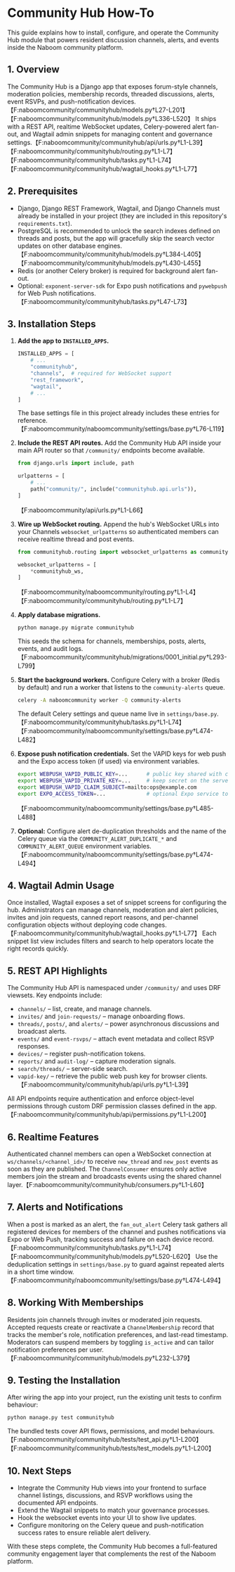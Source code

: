 # Community Hub How-To

This guide explains how to install, configure, and operate the Community Hub
module that powers resident discussion channels, alerts, and events inside the
Naboom community platform.

## 1. Overview

The Community Hub is a Django app that exposes forum-style channels, moderation
policies, membership records, threaded discussions, alerts, event RSVPs, and
push-notification devices.【F:naboomcommunity/communityhub/models.py†L27-L201】【F:naboomcommunity/communityhub/models.py†L336-L520】
It ships with a REST API, realtime WebSocket updates, Celery-powered alert
fan-out, and Wagtail admin snippets for managing content and governance
settings.【F:naboomcommunity/communityhub/api/urls.py†L1-L39】【F:naboomcommunity/communityhub/routing.py†L1-L7】【F:naboomcommunity/communityhub/tasks.py†L1-L74】【F:naboomcommunity/communityhub/wagtail_hooks.py†L1-L77】

## 2. Prerequisites

* Django, Django REST Framework, Wagtail, and Django Channels must already be
  installed in your project (they are included in this repository's
  `requirements.txt`).
* PostgreSQL is recommended to unlock the search indexes defined on threads and
  posts, but the app will gracefully skip the search vector updates on other
  database engines.【F:naboomcommunity/communityhub/models.py†L384-L405】【F:naboomcommunity/communityhub/models.py†L430-L455】
* Redis (or another Celery broker) is required for background alert fan-out.
* Optional: `exponent-server-sdk` for Expo push notifications and `pywebpush`
  for Web Push notifications.【F:naboomcommunity/communityhub/tasks.py†L47-L73】

## 3. Installation Steps

1. **Add the app to `INSTALLED_APPS`.**
   ```python
   INSTALLED_APPS = [
       # ...
       "communityhub",
       "channels",  # required for WebSocket support
       "rest_framework",
       "wagtail",
       # ...
   ]
   ```
   The base settings file in this project already includes these entries for
   reference.【F:naboomcommunity/naboomcommunity/settings/base.py†L76-L119】

2. **Include the REST API routes.** Add the Community Hub API inside your main
   API router so that `/community/` endpoints become available.
   ```python
   from django.urls import include, path

   urlpatterns = [
       # ...
       path("community/", include("communityhub.api.urls")),
   ]
   ```
   【F:naboomcommunity/api/urls.py†L1-L66】

3. **Wire up WebSocket routing.** Append the hub's WebSocket URLs into your
   Channels `websocket_urlpatterns` so authenticated members can receive
   realtime thread and post events.
   ```python
   from communityhub.routing import websocket_urlpatterns as communityhub_ws

   websocket_urlpatterns = [
       *communityhub_ws,
   ]
   ```
   【F:naboomcommunity/naboomcommunity/routing.py†L1-L4】【F:naboomcommunity/communityhub/routing.py†L1-L7】

4. **Apply database migrations.**
   ```bash
   python manage.py migrate communityhub
   ```
   This seeds the schema for channels, memberships, posts, alerts, events, and
   audit logs.【F:naboomcommunity/communityhub/migrations/0001_initial.py†L293-L799】

5. **Start the background workers.** Configure Celery with a broker (Redis by
   default) and run a worker that listens to the `community-alerts` queue.
   ```bash
   celery -A naboomcommunity worker -Q community-alerts
   ```
   The default Celery settings and queue name live in `settings/base.py`.【F:naboomcommunity/communityhub/tasks.py†L1-L74】【F:naboomcommunity/naboomcommunity/settings/base.py†L474-L482】

6. **Expose push notification credentials.** Set the VAPID keys for web push
   and the Expo access token (if used) via environment variables.
   ```bash
   export WEBPUSH_VAPID_PUBLIC_KEY=...      # public key shared with clients
   export WEBPUSH_VAPID_PRIVATE_KEY=...     # keep secret on the server
   export WEBPUSH_VAPID_CLAIM_SUBJECT=mailto:ops@example.com
   export EXPO_ACCESS_TOKEN=...             # optional Expo service token
   ```
   【F:naboomcommunity/naboomcommunity/settings/base.py†L485-L488】

7. **Optional:** Configure alert de-duplication thresholds and the name of the
   Celery queue via the `COMMUNITY_ALERT_DUPLICATE_*` and
   `COMMUNITY_ALERT_QUEUE` environment variables.【F:naboomcommunity/naboomcommunity/settings/base.py†L474-L494】

## 4. Wagtail Admin Usage

Once installed, Wagtail exposes a set of snippet screens for configuring the
hub. Administrators can manage channels, moderation and alert policies, invites
and join requests, canned report reasons, and per-channel configuration objects
without deploying code changes.【F:naboomcommunity/communityhub/wagtail_hooks.py†L1-L77】
Each snippet list view includes filters and search to help operators locate the
right records quickly.

## 5. REST API Highlights

The Community Hub API is namespaced under `/community/` and uses DRF viewsets.
Key endpoints include:

* `channels/` – list, create, and manage channels.
* `invites/` and `join-requests/` – manage onboarding flows.
* `threads/`, `posts/`, and `alerts/` – power asynchronous discussions and
  broadcast alerts.
* `events/` and `event-rsvps/` – attach event metadata and collect RSVP
  responses.
* `devices/` – register push-notification tokens.
* `reports/` and `audit-log/` – capture moderation signals.
* `search/threads/` – server-side search.
* `vapid-key/` – retrieve the public web push key for browser clients.【F:naboomcommunity/communityhub/api/urls.py†L1-L39】

All API endpoints require authentication and enforce object-level permissions
through custom DRF permission classes defined in the app.【F:naboomcommunity/communityhub/api/permissions.py†L1-L200】

## 6. Realtime Features

Authenticated channel members can open a WebSocket connection at
`ws/channels/<channel_id>/` to receive `new_thread` and `new_post` events as
soon as they are published. The `ChannelConsumer` ensures only active members
join the stream and broadcasts events using the shared channel layer.【F:naboomcommunity/communityhub/consumers.py†L1-L60】

## 7. Alerts and Notifications

When a post is marked as an alert, the `fan_out_alert` Celery task gathers all
registered devices for members of the channel and pushes notifications via Expo
or Web Push, tracking success and failure on each device record.【F:naboomcommunity/communityhub/tasks.py†L1-L74】【F:naboomcommunity/communityhub/models.py†L520-L620】
Use the deduplication settings in `settings/base.py` to guard against repeated
alerts in a short time window.【F:naboomcommunity/naboomcommunity/settings/base.py†L474-L494】

## 8. Working With Memberships

Residents join channels through invites or moderated join requests. Accepted
requests create or reactivate a `ChannelMembership` record that tracks the
member's role, notification preferences, and last-read timestamp. Moderators
can suspend members by toggling `is_active` and can tailor notification
preferences per user.【F:naboomcommunity/communityhub/models.py†L232-L379】

## 9. Testing the Installation

After wiring the app into your project, run the existing unit tests to confirm
behaviour:
```bash
python manage.py test communityhub
```
The bundled tests cover API flows, permissions, and model behaviours.【F:naboomcommunity/communityhub/tests/test_api.py†L1-L200】【F:naboomcommunity/communityhub/tests/test_models.py†L1-L200】

## 10. Next Steps

* Integrate the Community Hub views into your frontend to surface channel
  listings, discussions, and RSVP workflows using the documented API endpoints.
* Extend the Wagtail snippets to match your governance processes.
* Hook the websocket events into your UI to show live updates.
* Configure monitoring on the Celery queue and push-notification success rates
  to ensure reliable alert delivery.

With these steps complete, the Community Hub becomes a full-featured community
engagement layer that complements the rest of the Naboom platform.
